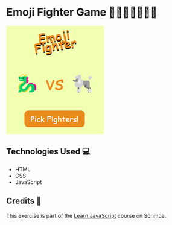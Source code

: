 # Emoji Fighter Game 🐉🐥🐊💩🦍🐢🐩

![Emoji Fighter Game](./images/emoji-fighter-game-screenshot.png)

## Technologies Used 💻
- HTML
- CSS
- JavaScript

## Credits 🙌
This exercise is part of the [Learn JavaScript](https://scrimba.com/learn/learnjavascript) course on Scrimba. 